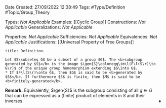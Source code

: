 <div class="topSpace"></div>

Date Created: 27/09/2022 12:38:49
Tags: #Type/Definition #Topic/Group_Theory

Types: <i>Not Applicable</i>
Examples: [[Cyclic Group]]
Constructions: <i>Not Applicable</i>
Generalizations: <i>Not Applicable</i>

Properties: <i>Not Applicable</i>
Sufficiencies: <i>Not Applicable</i>
Equivalences: <i>Not Applicable</i>
Justifications: [[Universal Property of Free Groups]]

``` ad-Definition
title: Definition.

Let $S\subseteq G$ be a subset of a group $G$. The <b>subgroup generated by $S$</b> is the image $\gen{S}\coloneqq\im\l(F\l(S\r)\to G\r)$ of the unique group homomorphism extending $S\into G$.
* If $F\l(S\r)\onto G$, then $G$ is said to be <b>generated by $S$</b>. If furthermore $S$ is finite, then $M$ is said to be <b>finitely-generated</b>.

```

<b>Remark.</b> Equivalently, $\gen{S}$ is the subgroup consisting of all $g\in G$ that can be expressed as a (finite) product of elements in $S$ and their inverses.<span style="float:right;">$\blacklozenge$</span>
